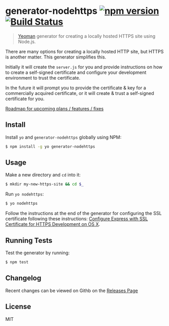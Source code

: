 # generator-nodehttps [![npm version](https://badge.fury.io/js/generator-nodehttps.svg)](http://badge.fury.io/js/generator-nodehttps) [![Build Status](https://secure.travis-ci.org/andrewconnell/generator-nodehttps.png?branch=master)](https://travis-ci.org/andrew/generator-nodehttps)

> [Yeoman](http://yeoman.io) generator for creating a locally hosted HTTPS site using Node.js.

There are many options for creating a locally hosted HTTP site, but HTTPS is another matter. This generator simplifies this. 

Initially it will create the `server.js` for you and provide instructions on how to create a self-signed certificate and configure your development environment to trust the certificate.

In the future it will prompt you to provide the certificate & key for a commercially acquired certificate, or it will create & trust a self-signed certificate for you. 

[Roadmap for upcoming plans / features / fixes](https://github.com/andrewconnell/generator-nodehttps/issues/1)

## Install
Install `yo` and `generator-nodehttps` globally using NPM:

```bash
$ npm install -g yo generator-nodehttps
```

## Usage

Make a new directory and `cd` into it:

```bash
$ mkdir my-new-https-site && cd $_
```

Run `yo nodehttps`:

```bash
$ yo nodehttps
```

Follow the instructions at the end of the generator for configuring the SSL certificate following these instructions: [Configure Express with SSL Certificate for HTTPS Development on OS X](docs/setup-https.md).

## Running Tests

Test the generator by running:

```bash
$ npm test
```

## Changelog

Recent changes can be viewed on Githb on the [Releases Page](https://github.com/andrewconnell/generator-nodehttps/releases)

## License

MIT